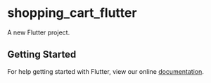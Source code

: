 # shopping_cart_flutter

A new Flutter project.

## Getting Started

For help getting started with Flutter, view our online
[documentation](https://flutter.io/).
